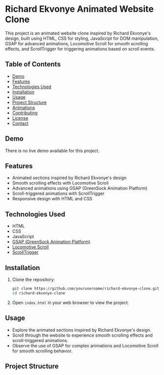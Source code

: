 # Richard Ekvonye Animated Website Clone

This project is an animated website clone inspired by Richard Ekvonye's design, built using HTML, CSS for styling, JavaScript for DOM manipulation, GSAP for advanced animations, Locomotive Scroll for smooth scrolling effects, and ScrollTrigger for triggering animations based on scroll events.

## Table of Contents
- [Demo](#demo)
- [Features](#features)
- [Technologies Used](#technologies-used)
- [Installation](#installation)
- [Usage](#usage)
- [Project Structure](#project-structure)
- [Animations](#animations)
- [Contributing](#contributing)
- [License](#license)
- [Contact](#contact)

## Demo
There is no live demo available for this project.

## Features
- Animated sections inspired by Richard Ekvonye's design
- Smooth scrolling effects with Locomotive Scroll
- Advanced animations using GSAP (GreenSock Animation Platform)
- Scroll-triggered animations with ScrollTrigger
- Responsive design with HTML and CSS

## Technologies Used
- HTML
- CSS
- JavaScript
- [GSAP (GreenSock Animation Platform)](https://greensock.com/gsap/)
- [Locomotive Scroll](https://github.com/locomotivemtl/locomotive-scroll)
- [ScrollTrigger](https://greensock.com/scrolltrigger/)

## Installation
1. Clone the repository:
    ```bash
    git clone https://github.com/yourusername/richard-ekvonye-clone.git
    cd richard-ekvonye-clone
    ```

2. Open `index.html` in your web browser to view the project.

## Usage
- Explore the animated sections inspired by Richard Ekvonye's design.
- Scroll through the website to experience smooth scrolling effects and scroll-triggered animations.
- Observe the use of GSAP for complex animations and Locomotive Scroll for smooth scrolling behavior.

## Project Structure
